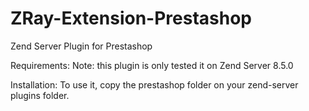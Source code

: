 # ZRay-Extension-Prestashop
Zend Server Plugin for Prestashop

Requirements:
Note: this plugin is only tested it on Zend Server 8.5.0

Installation:
To use  it, copy the prestashop folder on your zend-server plugins folder.


